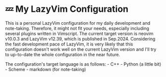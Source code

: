 # 💤 My LazyVim Configuration

This is a personal LazyVim configuration for my daily development and note-taking.
Therefore, it might not fit your needs, especially including several plugins written in Vimscript.
The current target version is neovim v10.0.3 and LazyVim v12.39, which is published in Sep.2024.
Considering the fast development pace of LazyVim, it is very likely that this configuration doesn't work well on the current LazyVim version and I'll try to up-to-date the whole configuration in the near future.

The configuration's target language is as follows:
	- C++
	- Python (a little bit)
	- Scheme
	- markdown (for note-taking)
